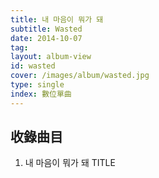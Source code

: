 ```yaml
---
title: 내 마음이 뭐가 돼
subtitle: Wasted
date: 2014-10-07
tag:
layout: album-view
id: wasted
cover: /images/album/wasted.jpg
type: single
index: 數位單曲
---
```


## 收錄曲目

1. 내 마음이 뭐가 돼 <span class="badge">TITLE</span>
